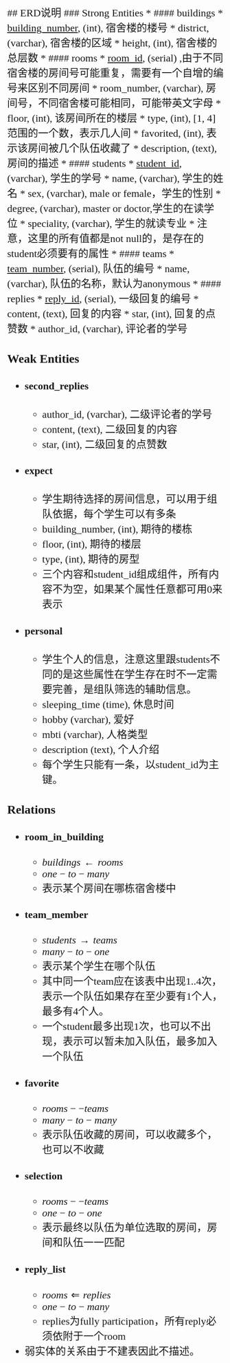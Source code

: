 <font size=5, face="times">
## ERD说明
### Strong Entities
* #### buildings
	* <u>building_number</u>, (int), 宿舍楼的楼号
	* district, (varchar), 宿舍楼的区域
	* height, (int), 宿舍楼的总层数
* #### rooms
	* <u>room_id</u>, (serial) ,由于不同宿舍楼的房间号可能重复，需要有一个自增的编号来区别不同房间
	* room_number, (varchar), 房间号，不同宿舍楼可能相同，可能带英文字母
	* floor, (int), 该房间所在的楼层
	* type, (int), [1, 4]范围的一个数，表示几人间
	* favorited, (int), 表示该房间被几个队伍收藏了
	* description, (text), 房间的描述
* #### students
	* <u>student_id</u>, (varchar), 学生的学号
	* name, (varchar), 学生的姓名
	* sex, (varchar), male or female，学生的性别
	* degree, (varchar), master or doctor,学生的在读学位
	* speciality, (varchar), 学生的就读专业
	* 注意，这里的所有值都是not null的，是存在的student必须要有的属性
* #### teams
	* <u>team_number</u>, (serial), 队伍的编号
	* name, (varchar), 队伍的名称，默认为anonymous
* #### replies
	* <u>reply_id</u>, (serial), 一级回复的编号
	* content, (text), 回复的内容
	* star, (int), 回复的点赞数
	* author_id, (varchar), 评论者的学号

### Weak Entities
* #### second_replies
	* author_id, (varchar), 二级评论者的学号
	* content, (text), 二级回复的内容
	* star, (int), 二级回复的点赞数
* #### expect
	* 学生期待选择的房间信息，可以用于组队依据，每个学生可以有多条
	* building_number, (int), 期待的楼栋
	* floor, (int), 期待的楼层
	* type, (int), 期待的房型
	* 三个内容和student_id组成组件，所有内容不为空，如果某个属性任意都可用0来表示

* #### personal
	* 学生个人的信息，注意这里跟students不同的是这些属性在学生存在时不一定需要完善，是组队筛选的辅助信息。
	* sleeping_time (time), 休息时间
	* hobby (varchar), 爱好
	* mbti (varchar), 人格类型
	* description (text), 个人介绍
	* 每个学生只能有一条，以student_id为主键。

### Relations
* #### room_in_building
	* $buildings \leftarrow rooms$
	* $one-to-many$
	* 表示某个房间在哪栋宿舍楼中
* #### team_member
	* $students \rightarrow teams$
	* $many-to-one$
	* 表示某个学生在哪个队伍
	* 其中同一个team应在该表中出现1..4次，表示一个队伍如果存在至少要有1个人，最多有4个人。
	* 一个student最多出现1次，也可以不出现，表示可以暂未加入队伍，最多加入一个队伍
* #### favorite
	*  $rooms -- teams$
	*  $many-to-many$
	*  表示队伍收藏的房间，可以收藏多个，也可以不收藏
* #### selection
	* $rooms -- teams$
	* $one-to-one$
	* 表示最终以队伍为单位选取的房间，房间和队伍一一匹配
* #### reply_list
	* $rooms \Leftarrow replies$ 
	* $one-to-many$
	* replies为fully participation，所有reply必须依附于一个room
* 弱实体的关系由于不建表因此不描述。
